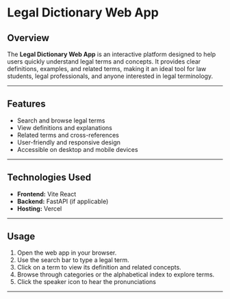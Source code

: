 # Legal Dictionary Web App

## Overview
The **Legal Dictionary Web App** is an interactive platform designed to help users quickly understand legal terms and concepts. It provides clear definitions, examples, and related terms, making it an ideal tool for law students, legal professionals, and anyone interested in legal terminology.

---

## Features
- Search and browse legal terms  
- View definitions and explanations  
- Related terms and cross-references  
- User-friendly and responsive design  
- Accessible on desktop and mobile devices  

---

## Technologies Used
- **Frontend:** Vite React
- **Backend:** FastAPI (if applicable)  
- **Hosting:** Vercel 

---

## Usage
1. Open the web app in your browser.  
2. Use the search bar to type a legal term.  
3. Click on a term to view its definition and related concepts.  
4. Browse through categories or the alphabetical index to explore terms.  
5. Click the speaker icon to hear the pronunciations
---

